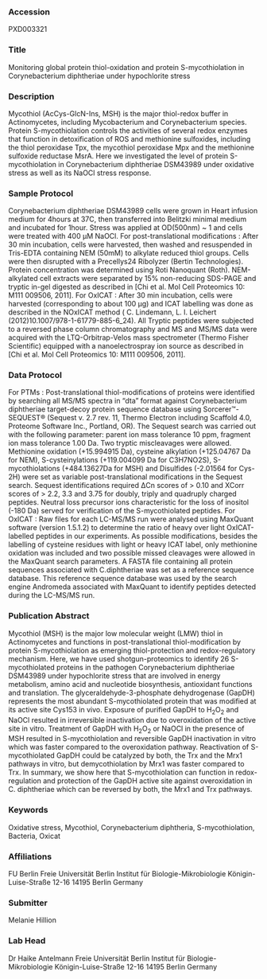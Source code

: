 ### Accession
PXD003321

### Title
Monitoring global protein thiol-oxidation and protein S-mycothiolation in Corynebacterium diphtheriae under hypochlorite stress

### Description
Mycothiol (AcCys-GlcN-Ins, MSH) is the major thiol-redox buffer in Actinomycetes, including Mycobacterium and Corynebacterium species. Protein S-mycothiolation controls the activities of several redox enzymes that function in detoxification of ROS and methionine sulfoxides, including the thiol peroxidase Tpx, the mycothiol peroxidase Mpx and the methionine sulfoxide reductase MsrA. Here we investigated the level of protein S-mycothiolation in Corynebacterium diphtheriae DSM43989 under oxidative stress as well as its NaOCl stress response.

### Sample Protocol
Corynebacterium diphtheriae DSM43989 cells were grown in Heart infusion medium for 4hours at 37C, then transferred into Belitzki minimal medium and incubated for 1hour. Stress was applied at OD(500nm) ~ 1 and cells were treated with 400 µM NaOCl. For post-translational modifications : After 30 min incubation, cells were harvested, then washed and resuspended in Tris-EDTA containing NEM (50mM) to alkylate reduced thiol groups. Cells were then disrupted with a Precellys24 Ribolyzer (Bertin Technologies). Protein concentration was determined using Roti Nanoquant (Roth). NEM-alkylated cell extracts were separated by 15% non-reducing SDS-PAGE and tryptic in-gel digested as described in [Chi et al. Mol Cell Proteomics 10: M111 009506, 2011]. For OxICAT : After 30 min incubation, cells were harvested (corresponding to about 100 µg) and ICAT labelling was done as described in the NOxICAT method ( C. Lindemann, L. I. Leichert (2012)10.1007/978-1-61779-885-6_24). All Tryptic peptides were subjected to a reversed phase column chromatography and MS and MS/MS data were acquired with the LTQ-Orbitrap-Velos mass spectrometer (Thermo Fisher Scientific) equipped with a nanoelectrospray ion source as described in [Chi et al. Mol Cell Proteomics 10: M111 009506, 2011].

### Data Protocol
For PTMs :  Post-translational thiol-modifications of proteins were identified by searching all MS/MS spectra in “dta” format against Corynebacterium diphtheriae target-decoy protein sequence database using Sorcerer™-SEQUEST® (Sequest v. 2.7 rev. 11, Thermo Electron including Scaffold 4.0, Proteome Software Inc., Portland, OR). The Sequest search was carried out with the following parameter: parent ion mass tolerance 10 ppm, fragment ion mass tolerance 1.00 Da. Two tryptic miscleavages were allowed. Methionine oxidation (+15.994915 Da), cysteine alkylation (+125.04767 Da for NEM), S-cysteinylations (+119.004099 Da for C3H7NO2S), S-mycothiolations (+484.13627Da for MSH) and Disulfides (-2.01564 for Cys-2H) were set as variable post-translational modifications in the Sequest search. Sequest identifications required ΔCn scores of > 0.10 and XCorr scores of > 2.2, 3.3 and 3.75 for doubly, triply and quadruply charged peptides. Neutral loss precursor ions characteristic for the loss of inositol (-180 Da) served for verification of the S-mycothiolated peptides. For OxICAT : Raw files for each LC-MS/MS run were analysed using MaxQuant software (version 1.5.1.2) to determine the ratio of heavy over light OxICAT-labelled peptides in our experiments. As possible modifications, besides the labelling of cysteine residues with light or heavy ICAT label, only methionine oxidation was included and two possible missed cleavages were allowed in the MaxQuant search parameters. A FASTA file containing all protein sequences associated with C.diphtheriae was set as a reference sequence database. This reference sequence database was used by the search engine Andromeda associated with MaxQuant to identify peptides detected during the LC-MS/MS run.

### Publication Abstract
Mycothiol (MSH) is the major low molecular weight (LMW) thiol in Actinomycetes and functions in post-translational thiol-modification by protein S-mycothiolation as emerging thiol-protection and redox-regulatory mechanism. Here, we have used shotgun-proteomics to identify 26 S-mycothiolated proteins in the pathogen Corynebacterium diphtheriae DSM43989 under hypochlorite stress that are involved in energy metabolism, amino acid and nucleotide biosynthesis, antioxidant functions and translation. The glyceraldehyde-3-phosphate dehydrogenase (GapDH) represents the most abundant S-mycothiolated protein that was modified at its active site Cys153 in vivo. Exposure of purified GapDH to H<sub>2</sub>O<sub>2</sub> and NaOCl resulted in irreversible inactivation due to overoxidation of the active site in vitro. Treatment of GapDH with H<sub>2</sub>O<sub>2</sub> or NaOCl in the presence of MSH resulted in S-mycothiolation and reversible GapDH inactivation in vitro which was faster compared to the overoxidation pathway. Reactivation of S-mycothiolated GapDH could be catalyzed by both, the Trx and the Mrx1 pathways in vitro, but demycothiolation by Mrx1 was faster compared to Trx. In summary, we show here that S-mycothiolation can function in redox-regulation and protection of the GapDH active site against overoxidation in C. diphtheriae which can be reversed by both, the Mrx1 and Trx pathways.

### Keywords
Oxidative stress, Mycothiol, Corynebacterium diphtheria, S-mycothiolation, Bacteria, Oxicat

### Affiliations
FU Berlin
Freie Universität Berlin Institut für Biologie-Mikrobiologie Königin-Luise-Straße 12-16 14195 Berlin Germany

### Submitter
Melanie Hillion

### Lab Head
Dr Haike Antelmann
Freie Universität Berlin Institut für Biologie-Mikrobiologie Königin-Luise-Straße 12-16 14195 Berlin Germany


